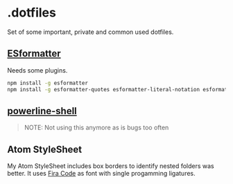 # .dotfiles
Set of some important, private and common used dotfiles.

## [ESformatter](https://github.com/millermedeiros/esformatter)
Needs some plugins.
```sh
npm install -g esformatter
npm install -g esformatter-quotes esformatter-literal-notation esformatter-parseint esformatter-spaced-lined-comment esformatter-var-each esformatter-braces esformatter-dot-notation esformatter-remove-trailing-commas esformatter-collapse-objects esformatter-quote-props
```

## [powerline-shell](https://github.com/milkbikis/powerline-shell)
> NOTE: Not using this anymore as is bugs too often

## Atom StyleSheet
My Atom StyleSheet includes box borders to identify nested folders was better. It uses [Fira Code](https://github.com/tonsky/FiraCode) as font with single progamming ligatures.
